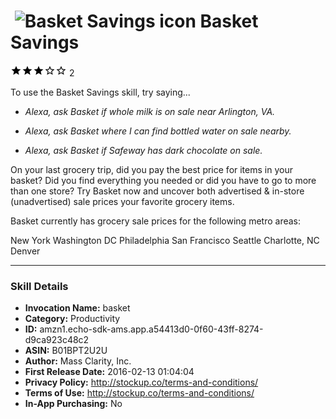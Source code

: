 # &nbsp;<img src="https://github.com/dale3h/alexa-skills-list/raw/master/skills/basket-savings/B01BPT2U2U/app_icon" alt="Basket Savings icon" width="36"> Basket Savings
![3 stars](../../../images/ic_star_black_18dp_1x.png)![3 stars](../../../images/ic_star_black_18dp_1x.png)![3 stars](../../../images/ic_star_black_18dp_1x.png)![3 stars](../../../images/ic_star_border_black_18dp_1x.png)![3 stars](../../../images/ic_star_border_black_18dp_1x.png) 2

To use the Basket Savings skill, try saying...

* *Alexa, ask Basket if whole milk is on sale near Arlington, VA.*

* *Alexa, ask Basket where I can find bottled water on sale nearby.*

* *Alexa, ask Basket if Safeway has dark chocolate on sale.*

On your last grocery trip, did you pay the best price for items in your basket? Did you find everything you needed or did you have to go to more than one store? Try Basket now and uncover both advertised & in-store (unadvertised) sale prices your favorite grocery items.

Basket currently has grocery sale prices for the following metro areas:

New York
Washington DC
Philadelphia
San Francisco
Seattle
Charlotte, NC
Denver

***

### Skill Details

* **Invocation Name:** basket
* **Category:** Productivity
* **ID:** amzn1.echo-sdk-ams.app.a54413d0-0f60-43ff-8274-d9ca923c48c2
* **ASIN:** B01BPT2U2U
* **Author:** Mass Clarity, Inc.
* **First Release Date:** 2016-02-13 01:04:04
* **Privacy Policy:** http://stockup.co/terms-and-conditions/
* **Terms of Use:** http://stockup.co/terms-and-conditions/
* **In-App Purchasing:** No
